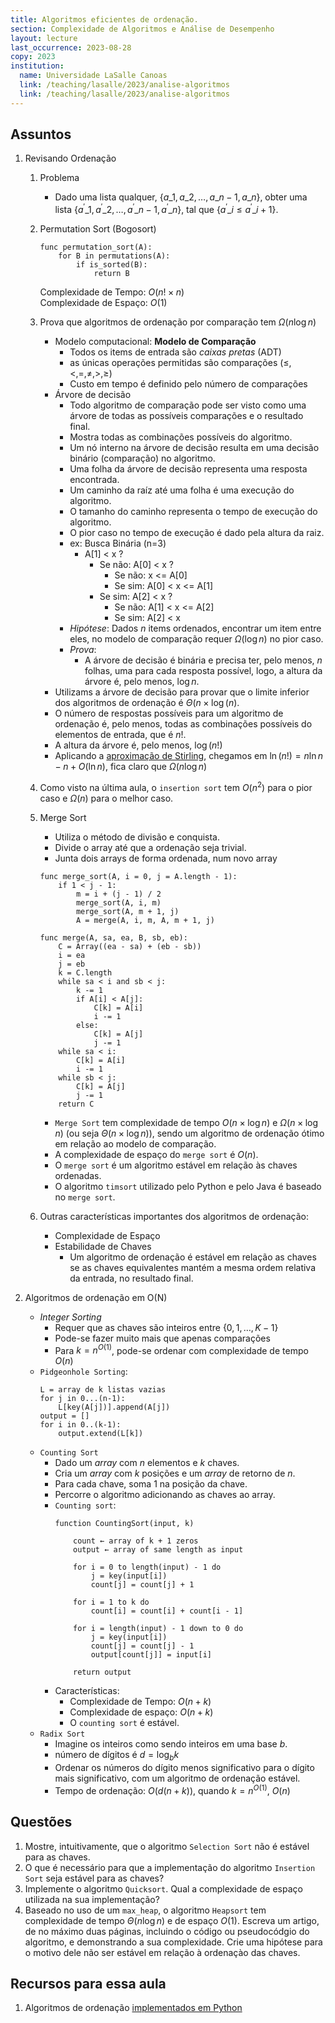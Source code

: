 ```yaml
---
title: Algoritmos eficientes de ordenação.
section: Complexidade de Algoritmos e Análise de Desempenho
layout: lecture
last_occurrence: 2023-08-28
copy: 2023
institution:
  name: Universidade LaSalle Canoas
  link: /teaching/lasalle/2023/analise-algoritmos
  link: /teaching/lasalle/2023/analise-algoritmos
---
```


## Assuntos

1. Revisando Ordenação
    1. Problema
        * Dado uma lista qualquer, $\{ a\_{1}, a\_{2}, \ldots, a\_{n-1}, a\_{n} \}$, obter uma lista $\{ a^\prime\_{1}, a^\prime\_{2}, \ldots, a^\prime\_{n-1}, a^\prime\_{n} \}$, tal que $\{a^\prime\_i \le a^\prime\_{i+1} \}$.
    2. Permutation Sort (Bogosort)
        ```nohl
        func permutation_sort(A):
            for B in permutations(A):
                if is_sorted(B):
                    return B
        ```
        Complexidade de Tempo: $O(n! \times n)$ <br/>
        Complexidade de Espaço: $O(1)$
    3. Prova que algoritmos de ordenação por comparação tem $\Omega(n\log{n})$
        * Modelo computacional: **Modelo de Comparação**
            * Todos os items de entrada são _caixas pretas_ (ADT)
            * as únicas operações permitidas são comparações ($\le, \lt, =, \neq, \gt, \ge$)
            * Custo em tempo é definido pelo número de comparações
        * Árvore de decisão
            * Todo algoritmo de comparação pode ser visto como uma árvore de todas as possíveis comparações e o resultado final.
            * Mostra todas as combinações possíveis do algoritmo.
            * Um nó interno na árvore de decisão resulta em uma decisão binário (comparação) no algoritmo.
            * Uma folha da árvore de decisão representa uma resposta encontrada.
            * Um caminho da raíz até uma folha é uma execução do algoritmo.
            * O tamanho do caminho representa o tempo de execução do algoritmo.
            * O pior caso no tempo de execução é dado pela altura da raiz.
            * ex: Busca Binária (n=3)
                * A[1] < x ?
                    * Se não: A[0] < x ?
                        * Se não: x <= A[0]
                        * Se sim: A[0] < x <= A[1]
                    * Se sim: A[2] < x ?
                        * Se não: A[1] < x <= A[2]
                        * Se sim: A[2] < x
            * _Hipótese_: Dados $n$ items ordenados, encontrar um item entre eles, no modelo de comparação requer $\Omega(\log{n})$ no pior caso.
            * _Prova_:
                * A árvore de decisão é binária e precisa ter, pelo menos, $n$ folhas, uma para cada resposta possível, logo, a altura da árvore é, pelo menos, $\log{n}$.
        * Utilizams a árvore de decisão para provar que o limite inferior dos algoritmos de ordenação é $\Theta(n\times\log(n)$.
        * O número de respostas possíveis para um algoritmo de ordenação é, pelo menos, todas as combinações possíveis do elementos de entrada, que é $n!$.
        * A altura da árvore é, pelo menos, $\log(n!)$
        * Aplicando a [aproximação de Stirling](https://en.wikipedia.org/wiki/Stirling%27s_approximation), chegamos em $\ln(n!) = n \ln n - n + O(\ln n)$, fica claro que $\Omega(n\log{n})$
    4. Como visto na última aula, o `insertion sort` tem $O(n^{2})$ para o pior caso e $\Omega(n)$ para o melhor caso.
    5. Merge Sort
        * Utiliza o método de divisão e conquista.
        * Divide o array até que a ordenação seja trivial.
        * Junta dois arrays de forma ordenada, num novo array

        ```nohl
        func merge_sort(A, i = 0, j = A.length - 1):
            if 1 < j - 1:
                m = i + (j - 1) / 2
                merge_sort(A, i, m)
                merge_sort(A, m + 1, j)
                A = merge(A, i, m, A, m + 1, j)

        func merge(A, sa, ea, B, sb, eb):
            C = Array((ea - sa) + (eb - sb))
            i = ea
            j = eb
            k = C.length
            while sa < i and sb < j:
                k -= 1
                if A[i] < A[j]:
                    C[k] = A[i]
                    i -= 1
                else:
                    C[k] = A[j]
                    j -= 1
            while sa < i:
                C[k] = A[i]
                i -= 1
            while sb < j:
                C[k] = A[j]
                j -= 1
            return C    
        ```
        * `Merge Sort` tem complexidade de tempo $O(n\times\log{n})$ e $\Omega(n\times\log{n})$ (ou seja $\Theta(n\times\log{n})$), sendo um algoritmo de ordenação ótimo em relação ao modelo de comparação.
        * A complexidade de espaço do `merge sort` é $O(n)$.
        * O `merge sort` é um algoritmo estável em relação às chaves ordenadas.
        * O algoritmo `timsort` utilizado pelo Python e pelo Java é baseado no `merge sort`.
    6. Outras características importantes dos algoritmos de ordenação:
        * Complexidade de Espaço
        * Estabilidade de Chaves
            * Um algoritmo de ordenação é estável em relação as chaves se as chaves equivalentes mantém a mesma ordem relativa da entrada, no resultado final.

4. Algoritmos de ordenação em O(N)
    * _Integer Sorting_
        * Requer que as chaves são inteiros entre $\{0, 1, \ldots, K-1\}$
        * Pode-se fazer muito mais que apenas comparações
        * Para $k = n^{O(1)}$, pode-se ordenar com complexidade de tempo $O(n)$
    * `Pidgeonhole Sorting`:
        ```nohl
        L = array de k listas vazias
        for j in 0...(n-1):
            L[key(A[j])].append(A[j])
        output = []
        for i in 0..(k-1):
            output.extend(L[k])
        ```
    * `Counting Sort`
        * Dado um _array_ com $n$ elementos e $k$ chaves.
        * Cria um _array_ com $k$ posições e um _array_ de retorno de $n$.
        * Para cada chave, soma 1 na posição da chave.
        * Percorre o algoritmo adicionando as chaves ao array.
        * `Counting sort`:
            ```nohl
            function CountingSort(input, k)

                count ← array of k + 1 zeros
                output ← array of same length as input

                for i = 0 to length(input) - 1 do
                    j = key(input[i])
                    count[j] = count[j] + 1

                for i = 1 to k do
                    count[i] = count[i] + count[i - 1]

                for i = length(input) - 1 down to 0 do
                    j = key(input[i])
                    count[j] = count[j] - 1
                    output[count[j]] = input[i]

                return output
            ```
        * Características:
            * Complexidade de Tempo: $O(n + k)$
            * Complexidade de espaço: $O(n + k)$
            * O `counting sort` é estável.
    * `Radix Sort`
        - Imagine os inteiros como sendo inteiros em uma base $b$.
        - número de dígitos é $d = \log_{b}k$
        - Ordenar os números do dígito menos significativo para o dígito mais significativo, com um algoritmo de ordenação estável.
        - Tempo de ordenação: $O(d(n + k))$, quando $k = n^{O(1)}$, $O(n)$
            

## Questões

1. Mostre, intuitivamente, que o algoritmo `Selection Sort` não é estável para as chaves.
2. O que é necessário para que a implementação do algoritmo `Insertion Sort` seja estável para as chaves?
3. Implemente o algoritmo `Quicksort`. Qual a complexidade de espaço utilizada na sua implementação?
4. Baseado no uso de um `max_heap`, o algoritmo `Heapsort` tem complexidade de tempo $\Theta(n\log{n})$ e de espaço $O(1)$. Escreva um artigo, de no máximo duas páginas, incluindo o código ou pseudocódgio do algoritmo, e demonstrando a sua complexidade. Crie uma hipótese para o motivo dele não ser estável em relação à ordenaçào das chaves.

## Recursos para essa aula

1. Algoritmos de ordenação [implementados em Python](/teaching/code/algorithms/sorting.py)

